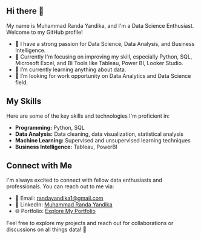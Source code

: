 ## Hi there 👋

My name is Muhammad Randa Yandika, and I'm a Data Science Enthusiast. Welcome to my GitHub profile!

- 💼 I have a strong passion for Data Science, Data Analysis, and Business Intelligence.
- 🔭 Currently I'm focusing on improving my skill, especially Python, SQL, Microsoft Excel, and BI Tools like Tableau, Power BI, Looker Studio.
- 🌱 I’m currently learning anything about data.
- 🤔 I’m looking for work opportunity on Data Analytics and Data Science field.

## My Skills

Here are some of the key skills and technologies I'm proficient in:

- **Programming:** Python, SQL
- **Data Analysis:** Data cleaning, data visualization, statistical analysis
- **Machine Learning:** Supervised and unsupervised learning techniques
- **Business Intelligence:** Tableau, PowerBI

## Connect with Me

I'm always excited to connect with fellow data enthusiasts and professionals. You can reach out to me via:

- 📧 Email: [randayandika1@gmail.com](mailto:randayandika1@gmail.com)
- 🔗 LinkedIn: [Muhammad Randa Yandika](https://www.linkedin.com/in/muhammad-randa-yandika/)
- 🌐 Portfolio: [Explore My Portfolio](https://randayandika.github.io/)

Feel free to explore my projects and reach out for collaborations or discussions on all things data! 🚀
